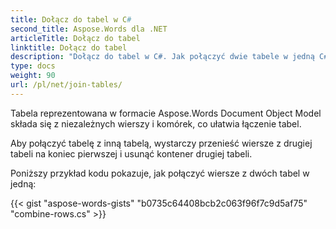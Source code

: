 ```yaml
---
title: Dołącz do tabel w C#
second_title: Aspose.Words dla .NET
articleTitle: Dołącz do tabel
linktitle: Dołącz do tabel
description: "Dołącz do tabel w C#. Jak połączyć dwie tabele w jedną C#."
type: docs
weight: 90
url: /pl/net/join-tables/
---
```


Tabela reprezentowana w formacie Aspose.Words Document Object Model składa się z niezależnych wierszy i komórek, co ułatwia łączenie tabel.

Aby połączyć tabelę z inną tabelą, wystarczy przenieść wiersze z drugiej tabeli na koniec pierwszej i usunąć kontener drugiej tabeli.

Poniższy przykład kodu pokazuje, jak połączyć wiersze z dwóch tabel w jedną:

{{< gist "aspose-words-gists" "b0735c64408bcb2c063f96f7c9d5af75" "combine-rows.cs" >}}
